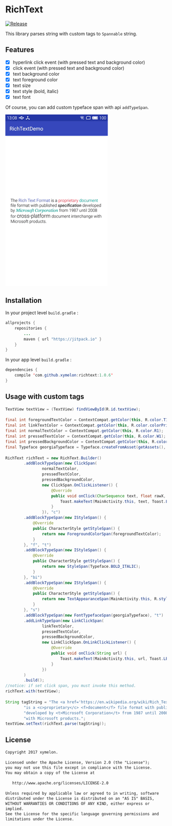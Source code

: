 # RichText
[![Release](https://jitpack.io/v/xymelon/richtext.svg)](https://jitpack.io/#xymelon/richtext)

This library parses string with custom tags to `Spannable` string.

## Features
- [x] hyperlink click event (with pressed text and background color)
- [x] click event (with pressed text and background color)
- [x] text background color
- [x] text foreground color
- [x] text size
- [x] text style (bold, italic)
- [x] text font

Of course, you can add custom typeface span with api `addTypeSpan`.

<img src="RichText.gif"/>

## Installation
In your project level `build.gradle` :

```java
allprojects {
    repositories {
        ...
        maven { url "https://jitpack.io" }
    }
}
```
In your app level `build.gradle` :

```java
dependencies {
    compile 'com.github.xymelon:richtext:1.0.6'
}
```

## Usage with custom tags
```java
TextView textView = (TextView) findViewById(R.id.textView);

final int foregroundTextColor = ContextCompat.getColor(this, R.color.T1);
final int linkTextColor = ContextCompat.getColor(this, R.color.colorPrimary);
final int normalTextColor = ContextCompat.getColor(this, R.color.R1);
final int pressedTextColor = ContextCompat.getColor(this, R.color.W1);
final int pressedBackgroundColor = ContextCompat.getColor(this, R.color.B1);
final Typeface georgiaTypeface = Typeface.createFromAsset(getAssets(), "fonts/Georgia Italic.ttf");

RichText richText = new RichText.Builder()
        .addBlockTypeSpan(new ClickSpan(
                normalTextColor,
                pressedTextColor,
                pressedBackgroundColor,
                new ClickSpan.OnClickListener() {
                    @Override
                    public void onClick(CharSequence text, float rawX, float rawY) {
                        Toast.makeText(MainActivity.this, text, Toast.LENGTH_SHORT).show();
                    }
                }), "c")
        .addBlockTypeSpan(new IStyleSpan() {
            @Override
            public CharacterStyle getStyleSpan() {
                return new ForegroundColorSpan(foregroundTextColor);
            }
        }, "f", "t")
        .addBlockTypeSpan(new IStyleSpan() {
            @Override
            public CharacterStyle getStyleSpan() {
                return new StyleSpan(Typeface.BOLD_ITALIC);
            }
        }, "bi")
        .addBlockTypeSpan(new IStyleSpan() {
            @Override
            public CharacterStyle getStyleSpan() {
                return new TextAppearanceSpan(MainActivity.this, R.style.TextSize);
            }
        }, "s")
        .addBlockTypeSpan(new FontTypefaceSpan(georgiaTypeface), "t")
        .addLinkTypeSpan(new LinkClickSpan(
                linkTextColor,
                pressedTextColor,
                pressedBackgroundColor,
                new LinkClickSpan.OnLinkClickListener() {
                    @Override
                    public void onClick(String url) {
                        Toast.makeText(MainActivity.this, url, Toast.LENGTH_SHORT).show();
                    }
                })
        )
        .build();
//notice: if set click span, you must invoke this method.
richText.with(textView);

String tagString = "The <a href='https://en.wikipedia.org/wiki/Rich_Text_Format'>Rich Text Format</a> " +
        "is a <c>proprietary</c> <f>document</f> file format with published <bi>specification</bi> " +
        "developed by <t>Microsoft Corporation</t> from 1987 until 2008 for <s>cross-platform</s> document interchange " +
        "with Microsoft products.";
textView.setText(richText.parse(tagString));
```

## License
```
Copyright 2017 xymelon.

Licensed under the Apache License, Version 2.0 (the "License");
you may not use this file except in compliance with the License.
You may obtain a copy of the License at

   http://www.apache.org/licenses/LICENSE-2.0

Unless required by applicable law or agreed to in writing, software
distributed under the License is distributed on an "AS IS" BASIS,
WITHOUT WARRANTIES OR CONDITIONS OF ANY KIND, either express or implied.
See the License for the specific language governing permissions and
limitations under the License.
```
